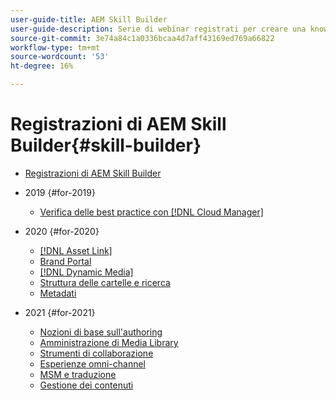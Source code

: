 ```yaml
---
user-guide-title: AEM Skill Builder
user-guide-description: Serie di webinar registrati per creare una knowledge base e massimizzare l’investimento in Adobe [!DNL Experience Manager].
source-git-commit: 3e74a84c1a0336bcaa4d7aff43169ed769a66822
workflow-type: tm+mt
source-wordcount: '53'
ht-degree: 16%

---
```



# Registrazioni di AEM Skill Builder{#skill-builder}

* [Registrazioni di AEM Skill Builder](overview.md)

* 2019 {#for-2019}
   * [Verifica delle best practice con [!DNL Cloud Manager]](./2019/cloud-manager-testing.md)
* 2020 {#for-2020}
   * [[!DNL Asset Link]](./2020/asset-link.md)
   * [Brand Portal](./2020/brand-portal.md)
   * [[!DNL Dynamic Media]](./2020/dynamic-media.md)
   * [Struttura delle cartelle e ricerca](./2020/folder-structure-search.md)
   * [Metadati](./2020/metadata.md)
* 2021 {#for-2021}
   * [Nozioni di base sull&#39;authoring](./2021/authoring-fundamentals.md)
   * [Amministrazione di Media Library](./2021/media-library-administration.md)
   * [Strumenti di collaborazione](./2021/collaboration-tools.md)
   * [Esperienze omni-channel](./2021/omnichannel-experiences.md)
   * [MSM e traduzione](./2021/multi-site-management-web-translation.md)
   * [Gestione dei contenuti](./2021/traditional-headless-content-management.md)

<!--

Articles must be added to this TOC file in order to render.

Use this list format to specify links to articles and section headings that expand and collapse in the left rail of the user guide.

An article link CANNOT be used as a section heading.
-->
